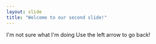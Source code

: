 ```yaml
---
layout: slide
title: "Welcome to our second slide!"
---
```

I'm not sure what I'm doing
Use the left arrow to go back!
